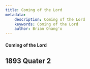 ```yaml
---
title: Coming of the Lord
metadata:
    description: Coming of the Lord
    keywords: Coming of the Lord
    author: Brian Onang'o
---
```


#### Coming of the Lord

## 1893 Quater 2
